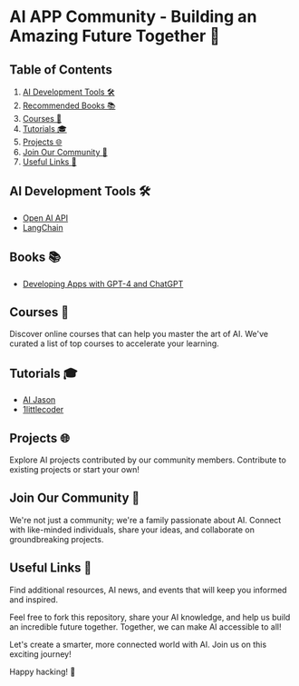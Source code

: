 # AI APP Community - Building an Amazing Future Together 🚀


## Table of Contents
1. [AI Development Tools 🛠️](#ai-development-tools)
2. [Recommended Books 📚](#recommended-books)
3. [Courses 📓](#courses)
4. [Tutorials 🎓](#tutorials)
5. [Projects 🌐](#projects)
6. [Join Our Community 🤝](#community)
7. [Useful Links 🔗](#useful-links)

## AI Development Tools 🛠️
- [Open AI API](https://platform.openai.com/)
- [LangChain](https://python.langchain.com/docs/get_started/introduction)

## Books 📚
- [Developing Apps with GPT-4 and ChatGPT](https://www.amazon.com/Developing-Apps-GPT-4-ChatGPT-Intelligent/dp/1098152484)


## Courses 📓
Discover online courses that can help you master the art of AI. We've curated a list of top courses to accelerate your learning.

## Tutorials 🎓
- [AI Jason](https://www.youtube.com/@AIJasonZ)
- [1littlecoder](https://www.youtube.com/@1littlecoder)



## Projects 🌐
Explore AI projects contributed by our community members. Contribute to existing projects or start your own!

## Join Our Community 🤝
We're not just a community; we're a family passionate about AI. Connect with like-minded individuals, share your ideas, and collaborate on groundbreaking projects.

## Useful Links 🔗
Find additional resources, AI news, and events that will keep you informed and inspired.

Feel free to fork this repository, share your AI knowledge, and help us build an incredible future together. Together, we can make AI accessible to all!

Let's create a smarter, more connected world with AI. Join us on this exciting journey!

Happy hacking! 🚀
